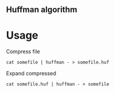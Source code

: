 ## Huffman algorithm

# Usage

Compress file

```
cat somefile | huffman - > somefile.huf
```

Expand compressed
```
cat somefile.huf | huffman - > somefile
```
